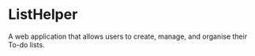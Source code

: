 # ListHelper
A web application that allows users to create, manage, and organise their To-do lists.
